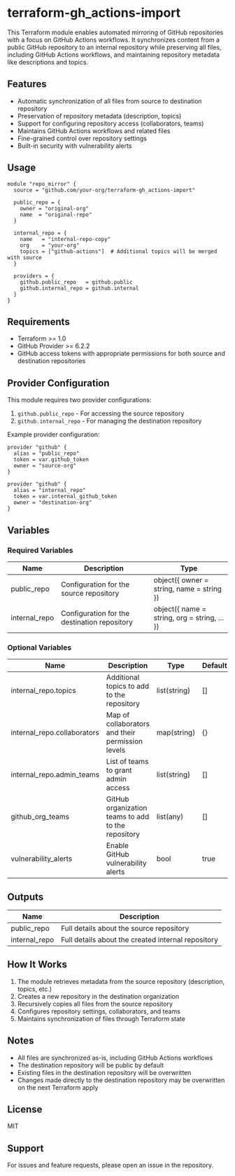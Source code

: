 # terraform-gh_actions-import

This Terraform module enables automated mirroring of GitHub repositories with a focus on GitHub Actions workflows. It synchronizes content from a public GitHub repository to an internal repository while preserving all files, including GitHub Actions workflows, and maintaining repository metadata like descriptions and topics.

## Features

- Automatic synchronization of all files from source to destination repository
- Preservation of repository metadata (description, topics)
- Support for configuring repository access (collaborators, teams)
- Maintains GitHub Actions workflows and related files
- Fine-grained control over repository settings
- Built-in security with vulnerability alerts

## Usage

```hcl
module "repo_mirror" {
  source = "github.com/your-org/terraform-gh_actions-import"
  
  public_repo = {
    owner = "original-org"
    name  = "original-repo"
  }
  
  internal_repo = {
    name   = "internal-repo-copy"
    org    = "your-org"
    topics = ["github-actions"]  # Additional topics will be merged with source
  }

  providers = {
    github.public_repo   = github.public
    github.internal_repo = github.internal
  }
}
```

## Requirements

- Terraform >= 1.0
- GitHub Provider >= 6.2.2
- GitHub access tokens with appropriate permissions for both source and destination repositories

## Provider Configuration

This module requires two provider configurations:

1. `github.public_repo` - For accessing the source repository
2. `github.internal_repo` - For managing the destination repository

Example provider configuration:

```hcl
provider "github" {
  alias = "public_repo"
  token = var.github_token
  owner = "source-org"
}

provider "github" {
  alias = "internal_repo"
  token = var.internal_github_token
  owner = "destination-org"
}
```

## Variables

### Required Variables

| Name | Description | Type |
|------|-------------|------|
| public_repo | Configuration for the source repository | object({ owner = string, name = string }) |
| internal_repo | Configuration for the destination repository | object({ name = string, org = string, ... }) |

### Optional Variables

| Name | Description | Type | Default |
|------|-------------|------|---------|
| internal_repo.topics | Additional topics to add to the repository | list(string) | [] |
| internal_repo.collaborators | Map of collaborators and their permission levels | map(string) | {} |
| internal_repo.admin_teams | List of teams to grant admin access | list(string) | [] |
| github_org_teams | GitHub organization teams to add to the repository | list(any) | [] |
| vulnerability_alerts | Enable GitHub vulnerability alerts | bool | true |

## Outputs

| Name | Description |
|------|-------------|
| public_repo | Full details about the source repository |
| internal_repo | Full details about the created internal repository |

## How It Works

1. The module retrieves metadata from the source repository (description, topics, etc.)
2. Creates a new repository in the destination organization
3. Recursively copies all files from the source repository
4. Configures repository settings, collaborators, and teams
5. Maintains synchronization of files through Terraform state

## Notes

- All files are synchronized as-is, including GitHub Actions workflows
- The destination repository will be public by default
- Existing files in the destination repository will be overwritten
- Changes made directly to the destination repository may be overwritten on the next Terraform apply

## License

MIT

## Support

For issues and feature requests, please open an issue in the repository.
